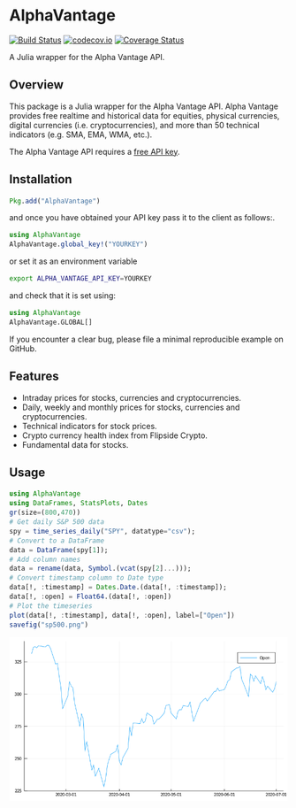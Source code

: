 # AlphaVantage

[![Build Status](https://travis-ci.org/ellisvalentiner/AlphaVantage.jl.svg?branch=master)](https://travis-ci.org/ellisvalentiner/AlphaVantage.jl)
[![codecov.io](http://codecov.io/github/ellisvalentiner/AlphaVantage.jl/coverage.svg?branch=master)](http://codecov.io/github/ellisvalentiner/AlphaVantage.jl?branch=master)
[![Coverage Status](https://coveralls.io/repos/github/ellisvalentiner/AlphaVantage.jl/badge.svg?branch=master)](https://coveralls.io/github/ellisvalentiner/AlphaVantage.jl?branch=master)

A Julia wrapper for the Alpha Vantage API.

## Overview

This package is a Julia wrapper for the Alpha Vantage API. Alpha Vantage provides free realtime and historical data for equities, physical currencies, digital currencies (i.e. cryptocurrencies), and more than 50 technical indicators (e.g. SMA, EMA, WMA, etc.).

The Alpha Vantage API requires a [free API key](https://www.alphavantage.co/support/#api-key).

## Installation

```julia
Pkg.add("AlphaVantage")
```
and once you have obtained your API key pass it to the client as follows:.

```julia
using AlphaVantage
AlphaVantage.global_key!("YOURKEY")
```

or set it as an environment variable

```bash
export ALPHA_VANTAGE_API_KEY=YOURKEY
```

and check that it is set using:

```julia 
using AlphaVantage
AlphaVantage.GLOBAL[]
```


If you encounter a clear bug, please file a minimal reproducible example on GitHub.

## Features

* Intraday prices for stocks, currencies and cryptocurrencies.
* Daily, weekly and monthly prices for stocks, currencies and cryptocurrencies. 
* Technical indicators for stock prices. 
* Crypto currency health index from Flipside Crypto. 
* Fundamental data for stocks. 

## Usage

```julia
using AlphaVantage
using DataFrames, StatsPlots, Dates
gr(size=(800,470))
# Get daily S&P 500 data
spy = time_series_daily("SPY", datatype="csv");
# Convert to a DataFrame
data = DataFrame(spy[1]);
# Add column names
data = rename(data, Symbol.(vcat(spy[2]...)));
# Convert timestamp column to Date type
data[!, :timestamp] = Dates.Date.(data[!, :timestamp]);
data[!, :open] = Float64.(data[!, :open])
# Plot the timeseries
plot(data[!, :timestamp], data[!, :open], label=["Open"])
savefig("sp500.png")
```

![](docs/src/static/spy.png)
